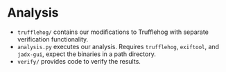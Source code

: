 # Analysis

- `trufflehog/` contains our modifications to Trufflehog with separate verification functionality.
- `analysis.py` executes our analysis. Requires `trufflehog`, `exiftool`, and `jadx-gui`, expect the binaries in a path directory. 
- `verify/` provides code to verify the results.